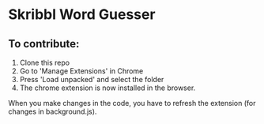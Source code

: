 # Skribbl Word Guesser

## To contribute:
1. Clone this repo
2. Go to 'Manage Extensions' in Chrome
3. Press 'Load unpacked' and select the folder
4. The chrome extension is now installed in the browser.

When you make changes in the code, you have to refresh the extension (for changes in background.js).
